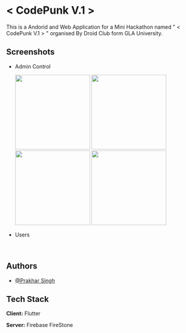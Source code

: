 
# < CodePunk V.1 >

This is a Andorid and Web Application for a Mini Hackathon named " < CodePunk V.1 > "  organised By Droid Club form GLA University.




## Screenshots

- Admin Control

  <img src="https://github.com/user-attachments/assets/64908267-7f2b-4634-af78-d63096ac5689" width="200">
  <img src="https://github.com/user-attachments/assets/84b6d64b-8394-4b2e-9695-ca63c50a6bf8" width="200">
  <img src="https://github.com/user-attachments/assets/1e737943-2ea4-461b-9ac1-5efe99017a19" width="200">
  <img src="https://github.com/user-attachments/assets/16944df3-b69d-4c18-aeb6-b436fc1b40d0" width="200">
  
- Users
  <img scr="https://github.com/user-attachments/assets/9f727dbf-3051-4125-a85f-60303fd19a7a" width="200">
  <img scr="https://github.com/user-attachments/assets/9f10a486-51d7-44c4-917f-8620667da015" width="200">
  <img scr="https://github.com/user-attachments/assets/f46ef2ee-24a4-47c1-af29-adb982049274" width="200">
  <img scr="https://github.com/user-attachments/assets/7cde56d3-c5c0-4705-af9f-c67edbb04fe9" width="200">
  <img scr="https://github.com/user-attachments/assets/a237c789-5c98-4fac-9969-2cd29133318a" width="200">
  <img scr="https://github.com/user-attachments/assets/33a7c0e7-cc75-47c3-99cc-d0dece8684e0" width="200">
  <img scr="https://github.com/user-attachments/assets/25fa5aa7-6616-452a-815d-bc918b4baa8a" width="200">

## Authors

- [@Prakhar Singh](https://www.github.com/PrakharSingh0)


## Tech Stack

**Client:** Flutter 

**Server:** Firebase FireStone


